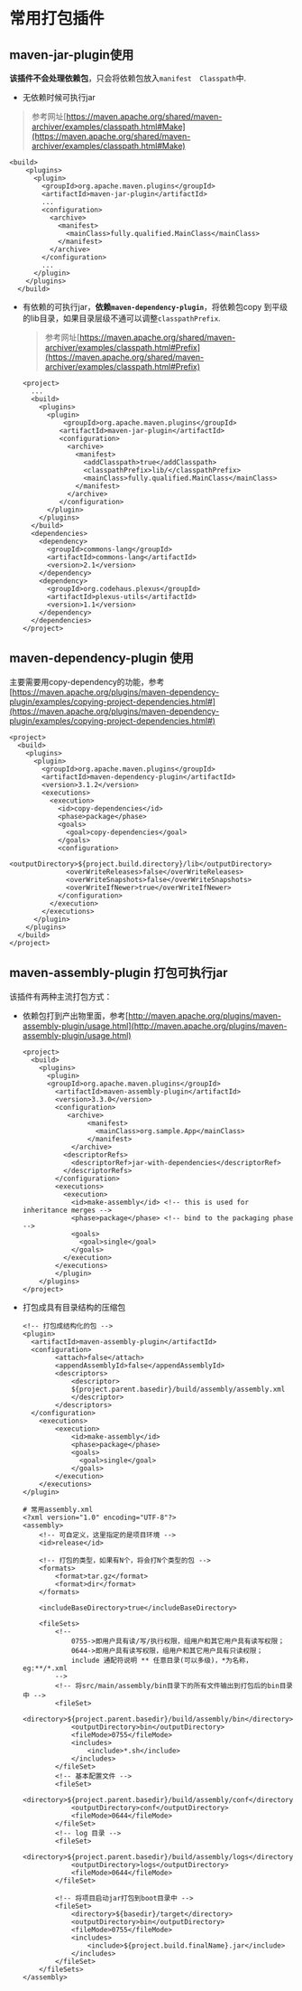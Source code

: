 # 常用打包插件

## maven-jar-plugin使用

**该插件不会处理依赖包**，只会将依赖包放入`manifest  Classpath`中.

- 无依赖时候可执行jar

> 参考网址[https://maven.apache.org/shared/maven-archiver/examples/classpath.html#Make](https://maven.apache.org/shared/maven-archiver/examples/classpath.html#Make)

```
<build>
    <plugins>
      <plugin>
        <groupId>org.apache.maven.plugins</groupId>
        <artifactId>maven-jar-plugin</artifactId>
        ...
        <configuration>
          <archive>
            <manifest>
              <mainClass>fully.qualified.MainClass</mainClass>
            </manifest>
          </archive>
        </configuration>
        ...
      </plugin>
    </plugins>
  </build>
```

- 有依赖的可执行jar，**依赖`maven-dependency-plugin`**，将依赖包copy 到平级的lib目录，如果目录层级不通可以调整`classpathPrefix`.

  > 参考网址[https://maven.apache.org/shared/maven-archiver/examples/classpath.html#Prefix](https://maven.apache.org/shared/maven-archiver/examples/classpath.html#Prefix)

  ```
  <project>
    ...
    <build>
      <plugins>
        <plugin>
        	<groupId>org.apache.maven.plugins</groupId>
           <artifactId>maven-jar-plugin</artifactId>
           <configuration>
             <archive>
               <manifest>
                 <addClasspath>true</addClasspath>
                 <classpathPrefix>lib/</classpathPrefix>
                 <mainClass>fully.qualified.MainClass</mainClass>
               </manifest>
             </archive>
           </configuration>
        </plugin>
      </plugins>
    </build>
    <dependencies>
      <dependency>
        <groupId>commons-lang</groupId>
        <artifactId>commons-lang</artifactId>
        <version>2.1</version>
      </dependency>
      <dependency>
        <groupId>org.codehaus.plexus</groupId>
        <artifactId>plexus-utils</artifactId>
        <version>1.1</version>
      </dependency>
    </dependencies>
  </project>
  ```

## maven-dependency-plugin 使用

主要需要用copy-dependency的功能，参考[https://maven.apache.org/plugins/maven-dependency-plugin/examples/copying-project-dependencies.html#](https://maven.apache.org/plugins/maven-dependency-plugin/examples/copying-project-dependencies.html#)

```
<project>
  <build>
    <plugins>
      <plugin>
        <groupId>org.apache.maven.plugins</groupId>
        <artifactId>maven-dependency-plugin</artifactId>
        <version>3.1.2</version>
        <executions>
          <execution>
            <id>copy-dependencies</id>
            <phase>package</phase>
            <goals>
              <goal>copy-dependencies</goal>
            </goals>
            <configuration>
              <outputDirectory>${project.build.directory}/lib</outputDirectory>
              <overWriteReleases>false</overWriteReleases>
              <overWriteSnapshots>false</overWriteSnapshots>
              <overWriteIfNewer>true</overWriteIfNewer>
            </configuration>
          </execution>
        </executions>
      </plugin>
    </plugins>
  </build>
</project>
```

## maven-assembly-plugin 打包可执行jar

该插件有两种主流打包方式：

- 依赖包打到产出物里面，参考[http://maven.apache.org/plugins/maven-assembly-plugin/usage.html](http://maven.apache.org/plugins/maven-assembly-plugin/usage.html)

  ```
  <project>
    <build>
      <plugins>
        <plugin>
       	<groupId>org.apache.maven.plugins</groupId>
          <artifactId>maven-assembly-plugin</artifactId>
          <version>3.3.0</version>
          <configuration>
             <archive>
                  <manifest>
                    <mainClass>org.sample.App</mainClass>
                  </manifest>
              </archive>
            <descriptorRefs>
              <descriptorRef>jar-with-dependencies</descriptorRef>
            </descriptorRefs>
          </configuration>
          <executions>
            <execution>
              <id>make-assembly</id> <!-- this is used for inheritance merges -->
              <phase>package</phase> <!-- bind to the packaging phase -->
              <goals>
                <goal>single</goal>
              </goals>
            </execution>
          </executions>
          </plugin>
      </plugins>
  </project>
  ```

- 打包成具有目录结构的压缩包

  ```
  <!-- 打包成结构化的包 -->
  <plugin>
  	<artifactId>maven-assembly-plugin</artifactId>
  	<configuration>
          <attach>false</attach>
          <appendAssemblyId>false</appendAssemblyId>
          <descriptors>
              <descriptor>
              ${project.parent.basedir}/build/assembly/assembly.xml
              </descriptor>
          </descriptors>
  	</configuration>
      <executions>
          <execution>
              <id>make-assembly</id>
              <phase>package</phase>
              <goals>
              	<goal>single</goal>
              </goals>
          </execution>
      </executions>
  </plugin>
  ```

  ```
  # 常用assembly.xml
  <?xml version="1.0" encoding="UTF-8"?>
  <assembly>
      <!-- 可自定义，这里指定的是项目环境 -->
      <id>release</id>
  
      <!-- 打包的类型，如果有N个，将会打N个类型的包 -->
      <formats>
          <format>tar.gz</format>
          <format>dir</format>
      </formats>
  
      <includeBaseDirectory>true</includeBaseDirectory>
  
      <fileSets>
          <!--
              0755->即用户具有读/写/执行权限，组用户和其它用户具有读写权限；
              0644->即用户具有读写权限，组用户和其它用户具有只读权限；
              include 通配符说明 ** 任意目录(可以多级)，*为名称，eg:**/*.xml
          -->
          <!-- 将src/main/assembly/bin目录下的所有文件输出到打包后的bin目录中 -->
          <fileSet>
              <directory>${project.parent.basedir}/build/assembly/bin</directory>
              <outputDirectory>bin</outputDirectory>
              <fileMode>0755</fileMode>
              <includes>
                  <include>*.sh</include>
              </includes>
          </fileSet>
          <!-- 基本配置文件 -->
          <fileSet>
              <directory>${project.parent.basedir}/build/assembly/conf</directory>
              <outputDirectory>conf</outputDirectory>
              <fileMode>0644</fileMode>
          </fileSet>
          <!-- log 目录 -->
          <fileSet>
              <directory>${project.parent.basedir}/build/assembly/logs</directory>
              <outputDirectory>logs</outputDirectory>
              <fileMode>0644</fileMode>
          </fileSet>
  
          <!-- 将项目启动jar打包到boot目录中 -->
          <fileSet>
              <directory>${basedir}/target</directory>
              <outputDirectory>bin</outputDirectory>
              <fileMode>0755</fileMode>
              <includes>
                  <include>${project.build.finalName}.jar</include>
              </includes>
          </fileSet>
      </fileSets>
  </assembly>
  ```

  



